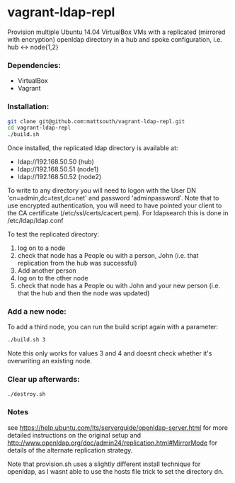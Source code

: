 vagrant-ldap-repl
============

Provision multiple Ubuntu 14.04 VirtualBox VMs with a replicated (mirrored with encryption) openldap
directory in a hub and spoke configuration, i.e. hub <-> node{1,2}

### Dependencies:
* VirtualBox
* Vagrant

### Installation:
```bash
git clone git@github.com:mattsouth/vagrant-ldap-repl.git
cd vagrant-ldap-repl
./build.sh
```
Once installed, the replicated ldap directory is available at:
* ldap://192.168.50.50 (hub)
* ldap://192.168.50.51 (node1)
* ldap://192.168.50.52 (node2)

To write to any directory you will need to logon with the User DN 'cn=admin,dc=test,dc=net' and password 'adminpassword'.
Note that to use encrypted authentication, you will need to have pointed your
client to the CA certificate (/etc/ssl/certs/cacert.pem).  For ldapsearch
this is done in /etc/ldap/ldap.conf

To test the replicated directory:

1. log on to a node
2. check that node has a People ou with a person, John (i.e. that replication from the hub was successful)
3. Add another person
4. log on to the other node
5. check that node has a People ou with John and your new person (i.e. that the hub and then the node was updated)

### Add a new node:

To add a third node, you can run the build script again with a parameter:
```bash
./build.sh 3
```
Note this only works for values 3 and 4 and doesnt check whether it's overwriting an existing node.

### Clear up afterwards:
```bash
./destroy.sh
```
### Notes  

see https://help.ubuntu.com/lts/serverguide/openldap-server.html for more
detailed instructions on the original setup and
http://www.openldap.org/doc/admin24/replication.html#MirrorMode
for details of the alternate replication strategy.

Note that provision.sh uses a slightly different install
technique for openldap, as I wasnt able to use the hosts file trick to set the
directory dn.
